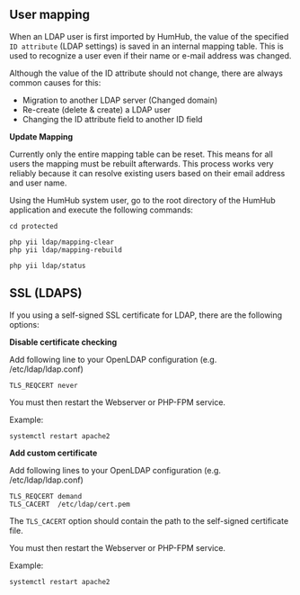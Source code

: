 

## User mapping

When an LDAP user is first imported by HumHub, the value of the specified `ID attribute` (LDAP settings) is saved in an internal mapping table.
This is used to recognize a user even if their name or e-mail address was changed.

Although the value of the ID attribute should not change, there are always common causes for this:

- Migration to another LDAP server (Changed domain)
- Re-create (delete & create) a LDAP user 
- Changing the ID attribute field to another ID field

**Update Mapping**

Currently only the entire mapping table can be reset. 
This means for all users the mapping must be rebuilt afterwards. 
This process works very reliably because it can resolve existing users based on their email address and user name. 


Using the HumHub system user, go to the root directory of the HumHub application and execute the following commands: 

``` 
cd protected

php yii ldap/mapping-clear
php yii ldap/mapping-rebuild

php yii ldap/status
```

## SSL (LDAPS)


If you using a self-signed SSL certificate for LDAP, there are the following options: 

**Disable certificate checking**

Add following line to your OpenLDAP configuration (e.g. /etc/ldap/ldap.conf)

```
TLS_REQCERT never
``` 

You must then restart the Webserver or PHP-FPM service. 

Example:

```
systemctl restart apache2
```


**Add custom certificate**


Add following lines to your OpenLDAP configuration (e.g. /etc/ldap/ldap.conf)

```
TLS_REQCERT demand
TLS_CACERT  /etc/ldap/cert.pem
```

The ``TLS_CACERT`` option should contain the path to the self-signed certificate file.

You must then restart the Webserver or PHP-FPM service.

Example:

```
systemctl restart apache2
```
